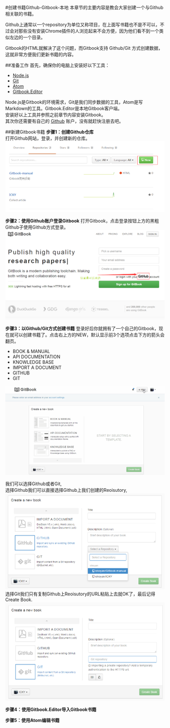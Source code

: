 #创建书籍Github-Gitbook-本地
本章节的主要内容是教会大家创建一个与Github相关联的书籍。

Github上通常以一个repository为单位又称项目，在上面写书籍也不是不可以，不过会对那些没有安装Chrome插件的人浏览起来不会方便，因为他们看不到一个类似左边的一个目录。

Gitbook的HTML就解决了这个问题，而Gitbook支持 Github/Git 方式创建数据，这就非常方便我们更新书籍的内容。

##准备工作
首先，确保你的电脑上安装好以下工具：
* [Node.js ](https://nodejs.org/en/)
* [Git](https://git-scm.com/download/win)
* [Atom](https://atom.io/)
* [Gitbook.Editor](https://www.gitbook.com/editor)

Node.js是Gitbook的环境需求，Git是我们同步数据的工具，Atom是写Markdown的工具。Gitbook.Editor是本地Gitbook客户端。     
安装好以上工具并参照之前章节内容安装Gitbook。        
其次你还需要有自己的 [Github](https://github.com/) 账户，没有就赶快注册去吧。

##新建Gitbook书籍
**步骤1：创建Github仓库**    
打开Github网站，登录，并创建新的仓库。    
![](/img/1-4-1.png)

**步骤2：使用Github账户登录Gitbook**
打开Gitbook，点击登录按钮上方的黑粗Github子使用Github方式登录。   
![](/img/1-4-2.png)

**步骤3：以Github/Git方式创建书籍**
登录好后你就拥有了一个自己的Gitbook，现在就可以创建书籍了。点击右上方的NEW，默认显示前3个选项点击下方的箭头会翻页。
* BOOK & MANUAL
* API DOCUMENTATION
* KNOWLEDGE BASE 
* IMPORT A DOCUMENT
* GITHUB
* GIT

![](/img/1-4-3.gif)

我们可以选择Github或者Git,    
选择Github我们可以直接选择Github上我们创建的Reoisutory,   
![](/img/1-4-4.png)   
选择Git我们只有复制Github上Reoisutory的URL粘贴上去就OK了，最后记得Create Book.   
![](/img/1-4-5.png)   

**步骤4：使用Gitbook.Editor导入Gitbook书籍**

**步骤5：使用Atom编辑书籍**
